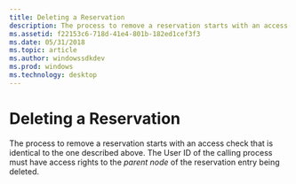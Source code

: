 ```yaml
---
title: Deleting a Reservation
description: The process to remove a reservation starts with an access check that is identical to the one described above. The User ID of the calling process must have access rights to the parent node of the reservation entry being deleted.
ms.assetid: f22153c6-718d-41e4-801b-182ed1cef3f3
ms.date: 05/31/2018
ms.topic: article
ms.author: windowssdkdev
ms.prod: windows
ms.technology: desktop
---
```


# Deleting a Reservation

The process to remove a reservation starts with an access check that is identical to the one described above. The User ID of the calling process must have access rights to the *parent node* of the reservation entry being deleted.

 

 




